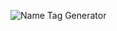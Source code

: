 
![Name Tag Generator](https://github.com/user-attachments/assets/bd38dcce-16ad-4733-b277-23b02120130d)
